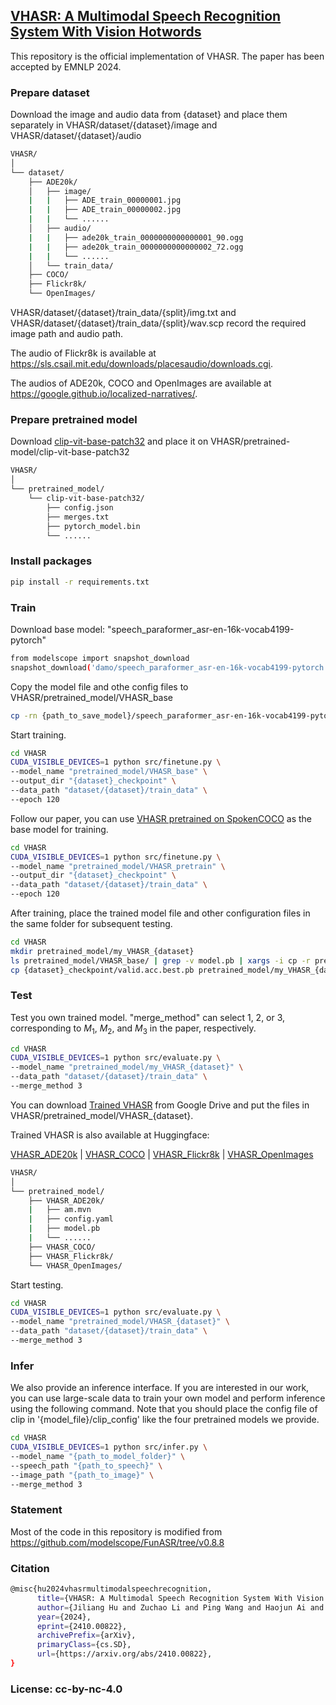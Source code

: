## [VHASR: A Multimodal Speech Recognition System With Vision Hotwords](https://arxiv.org/abs/2410.00822)
This repository is the official implementation of VHASR. The paper has been accepted by EMNLP 2024.
### Prepare dataset
Download the image and audio data from {dataset} and place them separately in VHASR/dataset/{dataset}/image and VHASR/dataset/{dataset}/audio
```sh
VHASR/
│
└── dataset/
    ├── ADE20k/
    │   ├── image/
    |   |   ├── ADE_train_00000001.jpg
    |   |   ├── ADE_train_00000002.jpg
    |   |   └── ......
    │   ├── audio/
    |   |   ├── ade20k_train_0000000000000001_90.ogg
    |   |   ├── ade20k_train_0000000000000002_72.ogg
    |   |   └── ......
    │   └── train_data/   
    ├── COCO/
    ├── Flickr8k/
    └── OpenImages/
```
VHASR/dataset/{dataset}/train_data/{split}/img.txt and VHASR/dataset/{dataset}/train_data/{split}/wav.scp record the required image path and audio path.

The audio of Flickr8k is available at https://sls.csail.mit.edu/downloads/placesaudio/downloads.cgi.

The audios of ADE20k, COCO and OpenImages are available at https://google.github.io/localized-narratives/.

### Prepare pretrained model
Download [clip-vit-base-patch32](https://huggingface.co/openai/clip-vit-base-patch32/tree/main) and place it on VHASR/pretrained-model/clip-vit-base-patch32
```sh
VHASR/
│
└── pretrained_model/
    └── clip-vit-base-patch32/
        ├── config.json
        ├── merges.txt
        ├── pytorch_model.bin
        └── ......
```

### Install packages
```sh
pip install -r requirements.txt
```

### Train
Download base model: "speech_paraformer_asr-en-16k-vocab4199-pytorch"
```sh
from modelscope import snapshot_download
snapshot_download('damo/speech_paraformer_asr-en-16k-vocab4199-pytorch',local_dir='{path_to_save_model}')
```

Copy the model file and othe config files to VHASR/pretrained_model/VHASR_base
```sh
cp -rn {path_to_save_model}/speech_paraformer_asr-en-16k-vocab4199-pytorch/* VHASR/pretrained_model/VHASR_base
```

Start training.
```sh
cd VHASR
CUDA_VISIBLE_DEVICES=1 python src/finetune.py \
--model_name "pretrained_model/VHASR_base" \
--output_dir "{dataset}_checkpoint" \
--data_path "dataset/{dataset}/train_data" \
--epoch 120 
```

Follow our paper, you can use [VHASR pretrained on SpokenCOCO](https://drive.google.com/drive/folders/1fXQhNITijB2pG1R0ove9qskkU6ivMDnU?usp=drive_link) as the base model for training.
```sh
cd VHASR
CUDA_VISIBLE_DEVICES=1 python src/finetune.py \
--model_name "pretrained_model/VHASR_pretrain" \
--output_dir "{dataset}_checkpoint" \
--data_path "dataset/{dataset}/train_data" \
--epoch 120 
```
After training, place the trained model file and other configuration files in the same folder for subsequent testing.
```sh
cd VHASR
mkdir pretrained_model/my_VHASR_{dataset}
ls pretrained_model/VHASR_base/ | grep -v model.pb | xargs -i cp -r pretrained_model/VHASR_base/{} pretrained_model/my_VHASR_{dataset}
cp {dataset}_checkpoint/valid.acc.best.pb pretrained_model/my_VHASR_{dataset}/model.pb
```

### Test
Test you own trained model. "merge_method" can select 1, 2, or 3, corresponding to $M_1$, $M_2$, and $M_3$ in the paper, respectively.
```sh
cd VHASR
CUDA_VISIBLE_DEVICES=1 python src/evaluate.py \
--model_name "pretrained_model/my_VHASR_{dataset}" \
--data_path "dataset/{dataset}/train_data" \
--merge_method 3
```

You can download [Trained VHASR](https://drive.google.com/drive/folders/1fXQhNITijB2pG1R0ove9qskkU6ivMDnU?usp=drive_link) from Google Drive and put the files in VHASR/pretrained_model/VHASR_{dataset}.

Trained VHASR is also available at Huggingface: 

[VHASR_ADE20k](https://huggingface.co/Rinawell/VHASR_ADE20k) | [VHASR_COCO](https://huggingface.co/Rinawell/VHASR_COCO) | [VHASR_Flickr8k](https://huggingface.co/Rinawell/VHASR_Flickr8k) | [VHASR_OpenImages](https://huggingface.co/Rinawell/VHASR_OpenImages)


```sh
VHASR/
│
└── pretrained_model/
    ├── VHASR_ADE20k/
    |   ├── am.mvn
    |   ├── config.yaml
    |   ├── model.pb
    |   └── ......
    ├── VHASR_COCO/
    ├── VHASR_Flickr8k/
    └── VHASR_OpenImages/
```

Start testing.
```sh
cd VHASR
CUDA_VISIBLE_DEVICES=1 python src/evaluate.py \
--model_name "pretrained_model/VHASR_{dataset}" \
--data_path "dataset/{dataset}/train_data" \
--merge_method 3
```

### Infer
We also provide an inference interface. If you are interested in our work, you can use large-scale data to train your own model and perform inference using the following command. Note that you should place the config file of clip in '{model_file}/clip_config' like the four pretrained models we provide. 

```sh
cd VHASR
CUDA_VISIBLE_DEVICES=1 python src/infer.py \
--model_name "{path_to_model_folder}" \
--speech_path "{path_to_speech}" \
--image_path "{path_to_image}" \
--merge_method 3
```

### Statement
Most of the code in this repository is modified from https://github.com/modelscope/FunASR/tree/v0.8.8 

### Citation
```sh
@misc{hu2024vhasrmultimodalspeechrecognition,
      title={VHASR: A Multimodal Speech Recognition System With Vision Hotwords}, 
      author={Jiliang Hu and Zuchao Li and Ping Wang and Haojun Ai and Lefei Zhang and Hai Zhao},
      year={2024},
      eprint={2410.00822},
      archivePrefix={arXiv},
      primaryClass={cs.SD},
      url={https://arxiv.org/abs/2410.00822}, 
}
```

### License: cc-by-nc-4.0
